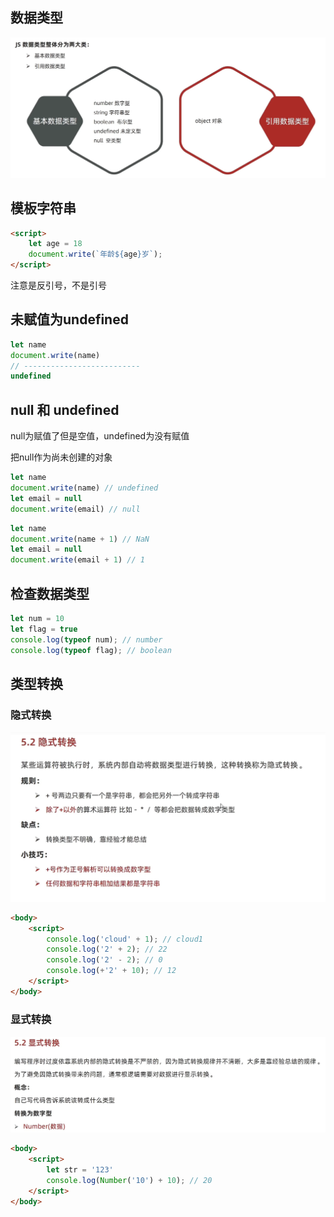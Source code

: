 ## 数据类型

![image-20230503235234808](image/5.%E6%95%B0%E6%8D%AE%E7%B1%BB%E5%9E%8B/image-20230503235234808.png)

## 模板字符串

```html
<script>
    let age = 18
    document.write(`年龄${age}岁`);
</script>
```

注意是反引号，不是引号



## 未赋值为undefined

```javascript
let name
document.write(name)
// --------------------------
undefined
```

## null 和 undefined

null为赋值了但是空值，undefined为没有赋值

把null作为尚未创建的对象

```javascript
let name
document.write(name) // undefined
let email = null
document.write(email) // null
```

```javascript
let name
document.write(name + 1) // NaN
let email = null
document.write(email + 1) // 1
```



## 检查数据类型

```javascript
let num = 10
let flag = true
console.log(typeof num); // number
console.log(typeof flag); // boolean
```



## 类型转换

### 隐式转换

![image-20230504000820224](image/5.%E6%95%B0%E6%8D%AE%E7%B1%BB%E5%9E%8B/image-20230504000820224.png)

```html
<body>
    <script>
        console.log('cloud' + 1); // cloud1
        console.log('2' + 2); // 22
        console.log('2' - 2); // 0
        console.log(+'2' + 10); // 12
    </script>
</body>
```



### 显式转换

![image-20230504001431746](image/5.%E6%95%B0%E6%8D%AE%E7%B1%BB%E5%9E%8B/image-20230504001431746.png)

```html
<body>
    <script>
        let str = '123'
        console.log(Number('10') + 10); // 20
    </script>
</body>
```

